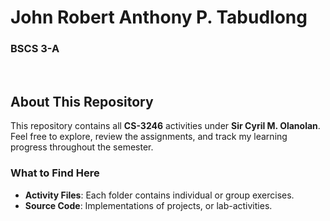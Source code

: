 # John Robert Anthony P. Tabudlong  
### BSCS 3-A

<br />

## About This Repository

This repository contains all **CS-3246** activities under **Sir Cyril M. Olanolan**.  
Feel free to explore, review the assignments, and track my learning progress throughout the semester.

### What to Find Here
- **Activity Files**: Each folder contains individual or group exercises.
- **Source Code**: Implementations of projects, or lab-activities.
